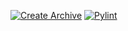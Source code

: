 [![Create Archive](https://github.com/Ramen-Nood1ez/CalculatePi/actions/workflows/create-archive.yml/badge.svg)](https://github.com/Ramen-Nood1ez/CalculatePi/actions/workflows/create-archive.yml)
[![Pylint](https://github.com/Ramen-Nood1ez/CalculatePi/actions/workflows/pylint.yml/badge.svg)](https://github.com/Ramen-Nood1ez/CalculatePi/actions/workflows/pylint.yml)